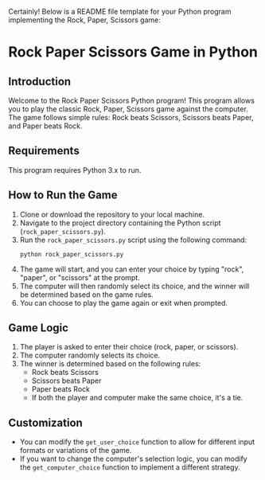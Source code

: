 Certainly! Below is a README file template for your Python program implementing the Rock, Paper, Scissors game:

# Rock Paper Scissors Game in Python

## Introduction
Welcome to the Rock Paper Scissors Python program! This program allows you to play the classic Rock, Paper, Scissors game against the computer. The game follows simple rules: Rock beats Scissors, Scissors beats Paper, and Paper beats Rock.

## Requirements
This program requires Python 3.x to run.

## How to Run the Game
1. Clone or download the repository to your local machine.
2. Navigate to the project directory containing the Python script (`rock_paper_scissors.py`).
3. Run the `rock_paper_scissors.py` script using the following command:
   ```
   python rock_paper_scissors.py
   ```
4. The game will start, and you can enter your choice by typing "rock", "paper", or "scissors" at the prompt.
5. The computer will then randomly select its choice, and the winner will be determined based on the game rules.
6. You can choose to play the game again or exit when prompted.

## Game Logic
1. The player is asked to enter their choice (rock, paper, or scissors).
2. The computer randomly selects its choice.
3. The winner is determined based on the following rules:
   - Rock beats Scissors
   - Scissors beats Paper
   - Paper beats Rock
   - If both the player and computer make the same choice, it's a tie.

## Customization
- You can modify the `get_user_choice` function to allow for different input formats or variations of the game.
- If you want to change the computer's selection logic, you can modify the `get_computer_choice` function to implement a different strategy.

